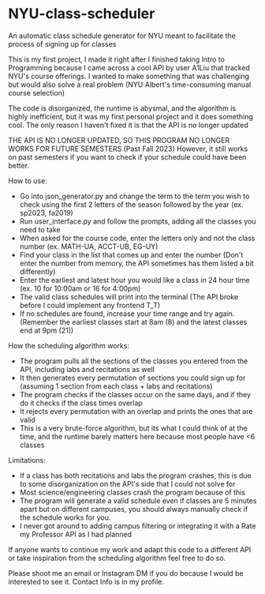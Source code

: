 # NYU-class-scheduler
An automatic class schedule generator for NYU meant to facilitate the process of signing up for classes

This is my first project, I made it right after I finished taking Intro to Programming because I came across a cool API by user A1Liu that tracked NYU's course offerings.
I wanted to make something that was challenging but would also solve a real problem (NYU Albert's time-consuming manual course selection)

The code is disorganized, the runtime is abysmal, and the algorithm is highly inefficient, but it was my first personal project and it does something cool. The only reason I haven't fixed it is that the API is no longer updated

THE API IS NO LONGER UPDATED, SO THIS PROGRAM NO LONGER WORKS FOR FUTURE SEMESTERS (Past Fall 2023)
However, it still works on past semesters if you want to check if your schedule could have been better.


How to use:
  - Go into json_generator.py and change the term to the term you wish to check using the first 2 letters of the season followed by the year (ex. sp2023, fa2019)
  - Run user_interface.py and follow the prompts, adding all the classes you need to take
  - When asked for the course code, enter the letters only and not the class number (ex. MATH-UA, ACCT-UB, EG-UY)
  - Find your class in the list that comes up and enter the number (Don't enter the number from memory, the API sometimes has them listed a bit differently)
  - Enter the earliest and latest hour you would like a class in 24 hour time (ex. 10 for 10:00am or 16 for 4:00pm)
  - The valid class schedules will print into the terminal (The API broke before I could implement any frontend T_T)
  - If no schedules are found, increase your time range and try again. (Remember the earliest classes start at 8am (8) and the latest classes end at 9pm (21))


How the scheduling algorithm works:
  - The program pulls all the sections of the classes you entered from the API, including labs and recitations as well
  - It then generates every permutation of sections you could sign up for (assuming 1 section from each class + labs and recitations)
  - The program checks if the classes occur on the same days, and if they do it checks if the class times overlap
  - It rejects every permutation with an overlap and prints the ones that are valid
  - This is a very brute-force algorithm, but its what I could think of at the time, and the runtime barely matters here because most people have <6 classes


Limitations:
  - If a class has both recitations and labs the program crashes, this is due to some disorganization on the API's side that I could not solve for
  - Most science/engineering classes crash the program because of this
  - The program will generate a valid schedule even if classes are 5 minutes apart but on different campuses, you should always manually check if the schedule works for you.
  - I never got around to adding campus filtering or integrating it with a Rate my Professor API as I had planned


If anyone wants to continue my work and adapt this code to a different API or take inspiration from the scheduling algorithm feel free to do so.

Please shoot me an email or Instagram DM if you do because I would be interested to see it. Contact Info is in my profile.
